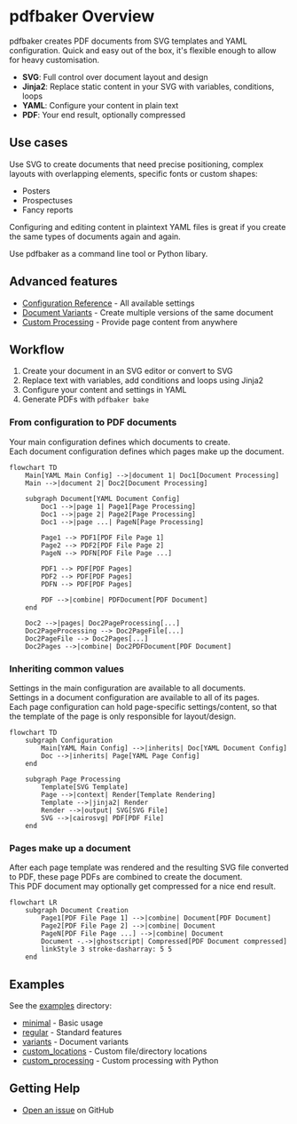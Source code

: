 # pdfbaker Overview

pdfbaker creates PDF documents from SVG templates and YAML configuration. Quick and easy
out of the box, it's flexible enough to allow for heavy customisation.

- **SVG**: Full control over document layout and design
- **Jinja2**: Replace static content in your SVG with variables, conditions, loops
- **YAML**: Configure your content in plain text
- **PDF**: Your end result, optionally compressed

## Use cases

Use SVG to create documents that need precise positioning, complex layouts with
overlapping elements, specific fonts or custom shapes:

- Posters
- Prospectuses
- Fancy reports

Configuring and editing content in plaintext YAML files is great if you create the same
types of documents again and again.

Use pdfbaker as a command line tool or Python libary.

## Advanced features

- [Configuration Reference](configuration.md) - All available settings
- [Document Variants](variants.md) - Create multiple versions of the same document
- [Custom Processing](custom_processing.md) - Provide page content from anywhere

## Workflow

1. Create your document in an SVG editor or convert to SVG
2. Replace text with variables, add conditions and loops using Jinja2
3. Configure your content and settings in YAML
4. Generate PDFs with `pdfbaker bake`

### From configuration to PDF documents

Your main configuration defines which documents to create.<br>Each document
configuration defines which pages make up the document.

```mermaid
flowchart TD
    Main[YAML Main Config] -->|document 1| Doc1[Document Processing]
    Main -->|document 2| Doc2[Document Processing]

    subgraph Document[YAML Document Config]
        Doc1 -->|page 1| Page1[Page Processing]
        Doc1 -->|page 2| Page2[Page Processing]
        Doc1 -->|page ...| PageN[Page Processing]

        Page1 --> PDF1[PDF File Page 1]
        Page2 --> PDF2[PDF File Page 2]
        PageN --> PDFN[PDF File Page ...]

        PDF1 --> PDF[PDF Pages]
        PDF2 --> PDF[PDF Pages]
        PDFN --> PDF[PDF Pages]

        PDF -->|combine| PDFDocument[PDF Document]
    end

    Doc2 -->|pages| Doc2PageProcessing[...]
    Doc2PageProcessing --> Doc2PageFile[...]
    Doc2PageFile --> Doc2Pages[...]
    Doc2Pages -->|combine| Doc2PDFDocument[PDF Document]
```

### Inheriting common values

Settings in the main configuration are available to all documents.<br>Settings in a
document configuration are available to all of its pages.<br>Each page configuration can
hold page-specific settings/content, so that the template of the page is only
responsible for layout/design.

```mermaid
flowchart TD
    subgraph Configuration
        Main[YAML Main Config] -->|inherits| Doc[YAML Document Config]
        Doc -->|inherits| Page[YAML Page Config]
    end

    subgraph Page Processing
        Template[SVG Template]
        Page -->|context| Render[Template Rendering]
        Template -->|jinja2| Render
        Render -->|output| SVG[SVG File]
        SVG -->|cairosvg| PDF[PDF File]
    end
```

### Pages make up a document

After each page template was rendered and the resulting SVG file converted to PDF, these
page PDFs are combined to create the document.<br>This PDF document may optionally get
compressed for a nice end result.

```mermaid
flowchart LR
    subgraph Document Creation
        Page1[PDF File Page 1] -->|combine| Document[PDF Document]
        Page2[PDF File Page 2] -->|combine| Document
        PageN[PDF File Page ...] -->|combine| Document
        Document -.->|ghostscript| Compressed[PDF Document compressed]
        linkStyle 3 stroke-dasharray: 5 5
    end
```

## Examples

See the [examples](examples) directory:

- [minimal](examples/minimal) - Basic usage
- [regular](examples/regular) - Standard features
- [variants](examples/variants) - Document variants
- [custom_locations](examples/custom_locations) - Custom file/directory locations
- [custom_processing](examples/custom_processing) - Custom processing with Python

## Getting Help

- [Open an issue](https://github.com/pythonnz/pdfbaker/issues) on GitHub
